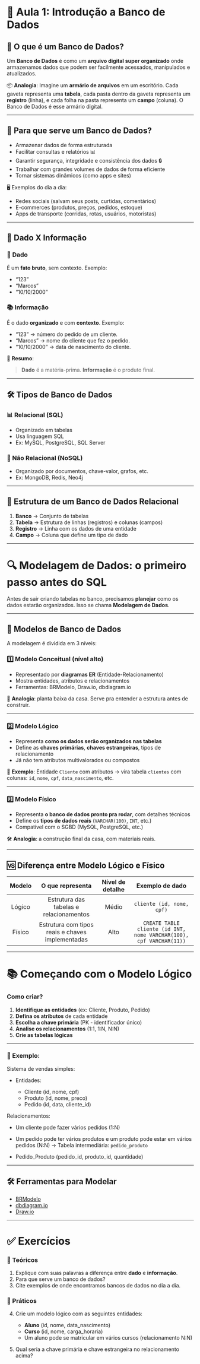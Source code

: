 # 💾 **Aula 1: Introdução a Banco de Dados**

## 🧠 O que é um Banco de Dados?

Um **Banco de Dados** é como um **arquivo digital super organizado** onde armazenamos dados que podem ser facilmente acessados, manipulados e atualizados.

📦 **Analogia**: Imagine um **armário de arquivos** em um escritório. Cada gaveta representa uma **tabela**, cada pasta dentro da gaveta representa um **registro** (linha), e cada folha na pasta representa um **campo** (coluna). O Banco de Dados é esse armário digital.

---

## 🤔 Para que serve um Banco de Dados?

* Armazenar dados de forma estruturada
* Facilitar consultas e relatórios 📊
* Garantir segurança, integridade e consistência dos dados 🔒
* Trabalhar com grandes volumes de dados de forma eficiente
* Tornar sistemas dinâmicos (como apps e sites)

🖥️ Exemplos do dia a dia:

* Redes sociais (salvam seus posts, curtidas, comentários)
* E-commerces (produtos, preços, pedidos, estoque)
* Apps de transporte (corridas, rotas, usuários, motoristas)

---

## 📍 Dado X Informação

### 🔢 **Dado**

É um **fato bruto**, sem contexto. Exemplo:

* “123”
* “Marcos”
* “10/10/2000”

### 📚 **Informação**

É o dado **organizado** e com **contexto**. Exemplo:

* “123” → número do pedido de um cliente.
* “Marcos” → nome do cliente que fez o pedido.
* “10/10/2000” → data de nascimento do cliente.

📌 **Resumo**:

> **Dado** é a matéria-prima.
> **Informação** é o produto final.

---

## 🛠️ Tipos de Banco de Dados

### 📊 Relacional (SQL)

* Organizado em tabelas
* Usa linguagem SQL
* Ex: MySQL, PostgreSQL, SQL Server

### 📁 Não Relacional (NoSQL)

* Organizado por documentos, chave-valor, grafos, etc.
* Ex: MongoDB, Redis, Neo4j

---

## 🧱 Estrutura de um Banco de Dados Relacional

1. **Banco** → Conjunto de tabelas
2. **Tabela** → Estrutura de linhas (registros) e colunas (campos)
3. **Registro** → Linha com os dados de uma entidade
4. **Campo** → Coluna que define um tipo de dado

---

# 🔍 Modelagem de Dados: o primeiro passo antes do SQL

Antes de sair criando tabelas no banco, precisamos **planejar** como os dados estarão organizados. Isso se chama **Modelagem de Dados**.

---

## 🧠 Modelos de Banco de Dados

A modelagem é dividida em 3 níveis:

### 1️⃣ Modelo Conceitual (nível alto)

* Representado por **diagramas ER** (Entidade-Relacionamento)
* Mostra entidades, atributos e relacionamentos
* Ferramentas: BRModelo, Draw\.io, dbdiagram.io

📐 **Analogia**: planta baixa da casa. Serve pra entender a estrutura antes de construir.

---

### 2️⃣ Modelo Lógico

* Representa **como os dados serão organizados nas tabelas**
* Define as **chaves primárias**, **chaves estrangeiras**, tipos de relacionamento
* Já não tem atributos multivalorados ou compostos

📘 **Exemplo**:
Entidade `Cliente` com atributos → vira tabela `clientes` com colunas: `id`, `nome`, `cpf`, `data_nascimento`, etc.

---

### 3️⃣ Modelo Físico

* Representa **o banco de dados pronto pra rodar**, com detalhes técnicos
* Define os **tipos de dados reais** (`VARCHAR(100)`, `INT`, etc.)
* Compatível com o SGBD (MySQL, PostgreSQL, etc.)

🛠️ **Analogia**: a construção final da casa, com materiais reais.

---

## 🆚 Diferença entre Modelo Lógico e Físico

| Modelo | O que representa                                 | Nível de detalhe | Exemplo de dado                                                     |
|:------:|:------------------------------------------------:|:----------------:|:-------------------------------------------------------------------:|
| Lógico | Estrutura das tabelas e relacionamentos          | Médio            | `cliente (id, nome, cpf)`                                           |
| Físico | Estrutura com tipos reais e chaves implementadas | Alto             | `CREATE TABLE cliente (id INT, nome VARCHAR(100), cpf VARCHAR(11))` |

---

# 📚 Começando com o Modelo Lógico

### Como criar?

1. **Identifique as entidades** (ex: Cliente, Produto, Pedido)
2. **Defina os atributos** de cada entidade
3. **Escolha a chave primária** (PK - identificador único)
4. **Analise os relacionamentos** (1:1, 1\:N, N\:N)
5. **Crie as tabelas lógicas**

---

### 🧠 Exemplo:

Sistema de vendas simples:

* Entidades:

  * Cliente (id, nome, cpf)
  * Produto (id, nome, preco)
  * Pedido (id, data, cliente_id)

Relacionamentos:

* Um cliente pode fazer vários pedidos (1\:N)
* Um pedido pode ter vários produtos e um produto pode estar em vários pedidos (N\:N) → Tabela intermediária: `pedido_produto`

* Pedido_Produto (pedido_id, produto_id, quantidade)

---

## 🛠️ Ferramentas para Modelar

* [BRModelo](https://github.com/kevinrpb/brmodelo-web)
* [dbdiagram.io](https://dbdiagram.io)
* [Draw.io](https://app.diagrams.net)

---

# ✅ Exercícios

### 🧠 Teóricos

1. Explique com suas palavras a diferença entre **dado** e **informação**.
2. Para que serve um banco de dados?
3. Cite exemplos de onde encontramos bancos de dados no dia a dia.

### 🧩 Práticos

4. Crie um modelo lógico com as seguintes entidades:

   * **Aluno** (id, nome, data_nascimento)
   * **Curso** (id, nome, carga_horaria)
   * Um aluno pode se matricular em vários cursos (relacionamento N\:N)

5. Qual seria a chave primária e chave estrangeira no relacionamento acima?

